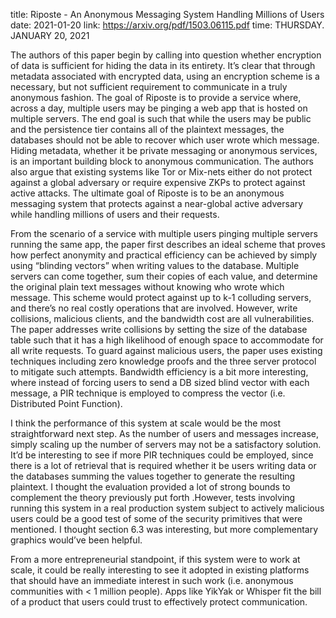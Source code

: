 title: Riposte - An Anonymous Messaging System Handling Millions of Users
date: 2021-01-20
link: https://arxiv.org/pdf/1503.06115.pdf
time: THURSDAY. JANUARY 20, 2021

The authors of this paper begin by calling into question whether encryption of data is sufficient for hiding the data in its entirety. It’s clear that through metadata associated with encrypted data, using an encryption scheme is a necessary, but not sufficient requirement to communicate in a truly anonymous fashion. The goal of Riposte is to provide a service where, across a day, multiple users may be pinging a web app that is hosted on multiple servers. The end goal is such that while the users may be public and the persistence tier contains all of the plaintext messages, the databases should not be able to recover which user wrote which message. Hiding metadata, whether it be private messaging or anonymous services, is an important building block to anonymous communication. The authors also argue that existing systems like Tor or Mix-nets either do not protect against a global adversary or require expensive ZKPs to protect against active attacks. The ultimate goal of Riposte is to be an anonymous messaging system that protects against a near-global active adversary while handling millions of users and their requests.

From the scenario of a service with multiple users pinging multiple servers running the same app, the paper first describes an ideal scheme that proves how perfect anonymity and practical efficiency can be achieved by simply using “blinding vectors” when writing values to the database. Multiple servers can come together, sum their copies of each value, and determine the original plain text messages without knowing who wrote which message. This scheme would protect against up to k-1 colluding servers, and there’s no real costly operations that are involved. However, write collisions, malicious clients, and the bandwidth cost are all vulnerabilities. The paper addresses write collisions by setting the size of the database table such that it has a high likelihood of enough space to accommodate for all write requests. To guard against malicious users, the paper uses existing techniques including zero knowledge proofs and the three server protocol to mitigate such attempts. Bandwidth efficiency is a bit more interesting, where instead of forcing users to send a DB sized blind vector with each message, a PIR technique is employed to compress the vector (i.e. Distributed Point Function).

I think the performance of this system at scale would be the most straightforward next step. As the number of users and messages increase, simply scaling up the number of servers may not be a satisfactory solution. It’d be interesting to see if more PIR techniques could be employed, since there is a lot of retrieval that is required whether it be users writing data or the databases summing the values together to generate the resulting plaintext. I thought the evaluation provided a lot of strong bounds to complement the theory previously put forth .However, tests involving running this system in a real production system subject to actively malicious users could be a good test of some of the security primitives that were mentioned. I thought section 6.3 was interesting, but more complementary graphics would’ve been helpful.

From a more entrepreneurial standpoint, if this system were to work at scale, it could be really interesting to see it adopted in existing platforms that should have an immediate interest in such work (i.e. anonymous communities with < 1 million people). Apps like YikYak or Whisper fit the bill of a product that users could trust to effectively protect communication.
